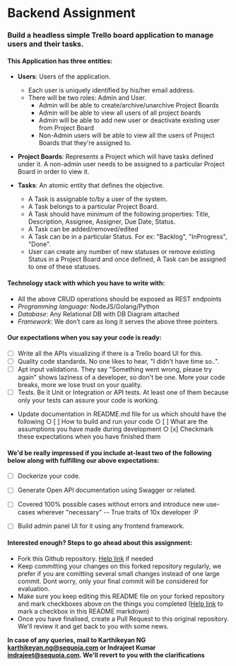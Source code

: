 # Backend Assignment

### Build a headless simple Trello board application to manage users and their tasks.

#### This Application has three entities:

  - **Users**: Users of the application. 
    - Each user is uniquely identified by his/her email address.
    - There will be two roles: Admin and User. 
      - Admin will be able to create/archive/unarchive Project Boards
      - Admin will be able to view all users of all project boards
      - Admin will be able to add new user or deactivate existing user from Project Board
      - Non-Admin users will be able to view all the users of Project Boards that they're assigned to.
				
  - **Project Boards**: Represents a Project which will have tasks defined under it. A non-admin user needs to be assigned to a particular Project Board in order to view it. 
		
  - **Tasks**: An atomic entity that defines the objective. 
    - A Task is assignable to/by a user of the system. 
    - A Task belongs to a particular Project Board.
    - A Task should have minimum of the following properties: Title, Description, Assignee, Assigner, Due Date, Status.
    - A Task can be added/removed/edited
    - A Task can be in a particular Status. For ex: "Backlog", "InProgress", "Done".
    - User can create any number of new statuses or remove existing Status in a Project Board and once defined, A Task can be assigned to one of these statuses.
	

#### Technology stack with which you have to write with:
  - All the above CRUD operations should be exposed as REST endpoints
  - _Programming language_: NodeJS/Golang/Python
  - _Database_: Any Relational DB with DB Diagram attached
  - _Framework_: We don’t care as long it serves the above three pointers.


#### Our expectations when you say your code is ready:
  - [ ] Write all the APIs visualizing if there is a Trello board UI for this. 
  - [ ] Quality code standards. No one likes to hear, "I didn't have time so..".
  - [ ] Apt input validations. They say "Something went wrong, please try again" shows laziness of a developer, so don't be one. More your code breaks, more we lose trust on your quality.
  - [ ] Tests. Be it Unit or Integration or API tests. At least one of them because only your tests can assure your code is working.
  - Update documentation in README.md file for us which should have the following
		○ [ ] How to build and run your code
		○ [ ] What are the assumptions you have made during development
		○ [x] Checkmark these expectations when you have finished them
	

#### We'd be really impressed if you include at-least two of the following below along with fulfilling our above expectations:
  - [ ] Dockerize your code.
  - [ ] Generate Open API documentation using Swagger or related.
  - [ ] Covered 100% possible cases without errors and introduce new use-cases wherever "necessary" -- True traits of 10x developer :P
  - [ ] Build admin panel UI for it using any frontend framework.
  

#### Interested enough? Steps to go ahead about this assignment:
  - Fork this Github repository. [Help link](https://guides.github.com/activities/forking) if needed
  - Keep committing your changes on this forked repository regularly, we prefer if you are comitting several small changes instead of one large commit. Dont worry, only your final commit will be considered for evaluation.
  - Make sure you keep editing this README file on your forked repository and mark checkboxes above on the things you completed ([Help link](https://www.markdownguide.org/extended-syntax/#task-lists) to mark a checkbox in this README markdown)
  - Once you have finalised, create a Pull Request to this original repository. We'll review it and get back to you with some news.
 
**In case of any queries, mail to Karthikeyan NG <karthikeyan.ng@sequoia.com> or Indrajeet Kumar <indrajeet@sequoia.com>. We'll revert to you with the clarifications**
 
 
